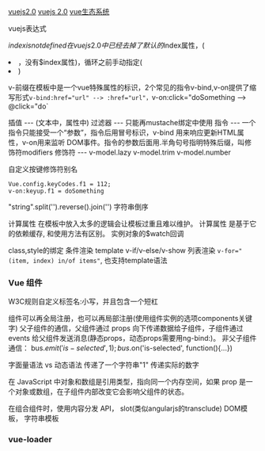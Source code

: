 [vuejs2.0](https://vuefe.cn/guide)
[vuejs 2.0](http://cn.vuejs.org/v2/guide/)
[vue生态系统](https://github.com/vuejs/awesome-vue#libraries--plugins)


vuejs表达式

$index is not defined 在vuejs2.0中 已经去掉了默认的$index属性，(<li v-for="todo in todos">，没有$index属性)，循环之前手动指定(<li v-for="(todo, index) in todos">)

v-前缀在模板中是一个vue特殊属性的标识，2个常见的指令v-bind,v-on提供了缩写形式`v-bind:href="url" --> :href="url"，`v-on:click="doSomething --> @click="do`


插值       --- (文本中，属性中)
过滤器    --- 只能再mustache绑定中使用
指令       ---  一个指令只能接受一个“参数”，指令后用冒号标识，v-bind 用来响应更新HTML属性，v-on用来监听 DOM事件。指令的参数后面用.半角句号指明特殊后缀，叫修饰符modifiers
修饰符   --- v-model.lazy   v-model.trim  v-model.number

自定义按键修饰符别名
```
Vue.config.keyCodes.f1 = 112; 
v-on:keyup.f1 = doSomething
```


"string".split('').reverse().join('')  字符串倒序

计算属性
在模板中放入太多的逻辑会让模板过重且难以维护。
计算属性 是基于它的依赖缓存, 和使用方法有区别。
实例对象的$watch回调

class,style的绑定
条件渲染 template v-if/v-else/v-show
列表渲染  `v-for="(item, index) in/of items"`, 也支持template语法


### Vue 组件

 W3C规则自定义标签名:小写，并且包含一个短杠

组件可以再全局注册，也可以再局部注册(使用组件实例的选项components关键字)
父子组件的通信，父组件通过 props 向下传递数据给子组件，子组件通过 events 给父组件发送消息(静态props，动态props需要用ng-bind:)。
非父子组件通信： bus.$emit('is-selected', 1);  bus.$on('is-selected', function(){...})

字面量语法 vs 动态语法 
<comp some-prop="1"></comp> 传递了一个字符串"1"
<comp v-bind:some-prop="1"></comp>   传递实际的数字

在 JavaScript 中对象和数组是引用类型，指向同一个内存空间，如果 prop 是一个对象或数组，在子组件内部改变它会影响父组件的状态。

在组合组件时，使用内容分发 API， slot(类似angularjs的transclude)
DOM模板， 字符串模板



### vue-loader
